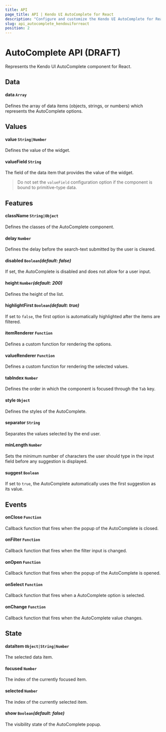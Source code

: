 ```yaml
---
title: API
page_title: API | Kendo UI AutoComplete for React
description: "Configure and customize the Kendo UI AutoComplete for React through its API reference."
slug: api_autocomplete_kendouiforreact
position: 2
---
```


# AutoComplete API (DRAFT)

Represents the Kendo UI AutoComplete component for React.

## Data

#### data `Array`

Defines the array of data items (objects, strings, or numbers) which represents the AutoComplete options.

## Values

#### value `String|Number`

Defines the value of the widget.

#### valueField `String`

The field of the data item that provides the value of the widget.

> Do not set the `valueField` configuration option if the component is bound to primitive-type data.

## Features

#### className `String|Object`

Defines the classes of the AutoComplete component.

#### delay `Number`

Defines the delay before the search-text submitted by the user is cleared.

#### disabled `Boolean`*(default: false)*

If set, the AutoComplete is disabled and does not allow for a user input.

#### height `Number`*(default: 200)*

Defines the height of the list.

#### highlightFirst `Boolean`*(default: true)*

If set to `false`, the first option is automatically highlighted after the items are filtered.

#### itemRenderer `Function`

Defines a custom function for rendering the options.

#### valueRenderer `Function`

Defines a custom function for rendering the selected values.

#### tabIndex `Number`

Defines the order in which the component is focused through the `Tab` key.

#### style `Object`

Defines the styles of the AutoComplete.

#### separator `String`

Separates the values selected by the end user.

#### minLength `Number`

Sets the minimum number of characters the user should type in the input field before any suggestion is displayed.

#### suggest `Boolean`

If set to `true`, the AutoComplete automatically uses the first suggestion as its value.

## Events

#### onClose `Function`

Callback function that fires when the popup of the AutoComplete is closed.

#### onFilter `Function`

Callback function that fires when the filter input is changed.

#### onOpen `Function`

Callback function that fires when the popup of the AutoComplete is opened.

#### onSelect `Function`

Callback function that fires when a AutoComplete option is selected.

#### onChange `Function`

Callback function that fires when the AutoComplete value changes.

## State

#### dataItem `Object|String|Number`

The selected data item.

#### focused `Number`

The index of the currently focused item.

#### selected `Number`

The index of the currently selected item.

#### show `Boolean`*(default: false)*

The visibility state of the AutoComplete popup.

